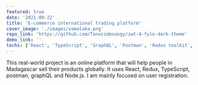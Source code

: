 ```yaml
---
featured: true
date: '2021-09-22'
title: 'E-commerce international trading platform'
cover_image: './images/vamalaka.png'
repo_link: 'https://github.com/Tanosimboangy/iwt-4-fylo-dark-theme'
demo_link: ''
techs: ['React', 'TypeScript', 'GraphQL', 'Postman', 'Redux toolkit', 'Node.js']
---
```


This real-world project is an online platform that will help people in Madagascar sell their products globally. It uses React, Redux, TypeScript, postman, graphQL and Node.js. I am mainly focused on user registration.
